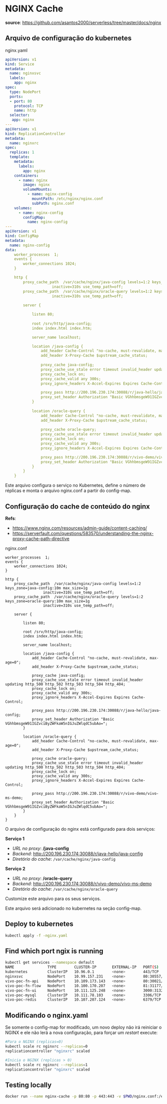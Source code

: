 # NGINX Cache
**source**: <https://github.com/asantos2000/serverless/tree/master/docs/nginx>

## Arquivo de configuração do kubernetes

nginx.yaml

```yaml
apiVersion: v1
kind: Service
metadata:
  name: nginxsvc
  labels:
    app: nginx
spec:
  type: NodePort
  ports:
  - port: 80
    protocol: TCP
    name: http
  selector:
   app: nginx
---
apiVersion: v1
kind: ReplicationController
metadata:
  name: nginxrc
spec:
  replicas: 1
  template:
    metadata:
      labels:
        app: nginx
    containers:
      - name: nginx
        image: nginx
        volumeMounts:
          - name: nginx-config
            mountPath: /etc/nginx/nginx.conf
            subPath: nginx.conf
    volumes:
      - name: nginx-config
        configMap:
          name: nginx-config 
---
apiVersion: v1
kind: ConfigMap
metadata:
  name: nginx-config
data:
	worker_processes  1;
	events {
		worker_connections 1024;
	}

	http {
		proxy_cache_path  /var/cache/nginx/java-config levels=1:2 keys_zone=java-config:10m max_size=1g
					 inactive=310s use_temp_path=off;
		proxy_cache_path  /var/cache/nginx/oracle-query levels=1:2 keys_zone=oracle-query:10m max_size=1g
					 inactive=310s use_temp_path=off;
	
		server {

			listen 80;
		
			root /srv/http/java-config;
			index index.html index.htm;

			server_name localhost;

			location /java-config {
				add_header Cache-Control "no-cache, must-revalidate, max-age=0";
				add_header X-Proxy-Cache $upstream_cache_status;
			
				proxy_cache java-config;
				proxy_cache_use_stale error timeout invalid_header updating http_500 http_502 http_503 http_504 http_404;
				proxy_cache_lock on;
				proxy_cache_valid any 300s;
				proxy_ignore_headers X-Accel-Expires Expires Cache-Control;

				proxy_pass http://200.196.230.174:30088/r/java-hello/java-config;
				proxy_set_header Authorization "Basic VGhhbmsgeW91IGZvciByZWFkaW5nIGJuZWlqdC5ubAo=";
			}
		
			location /oracle-query {
				add_header Cache-Control "no-cache, must-revalidate, max-age=0";
				add_header X-Proxy-Cache $upstream_cache_status;
			
				proxy_cache oracle-query;
				proxy_cache_use_stale error timeout invalid_header updating http_500 http_502 http_503 http_504 http_404;
				proxy_cache_lock on;
				proxy_cache_valid any 300s;
				proxy_ignore_headers X-Accel-Expires Expires Cache-Control;

				proxy_pass http://200.196.230.174:30088/r/vivo-demo/vivo-ms-demo;
				proxy_set_header Authorization "Basic VGhhbmsgeW91IGZvciByZWFkaW5nIGJuZWlqdC5ubAo=";
			}
		}
	}
```

Este arquivo configura o serviço no Kubernetes, define o número de réplicas e monta o arquivo nginx.conf a partir do config-map.

## Configuração do cache de conteúdo do nginx
**Refs**: 

* <https://www.nginx.com/resources/admin-guide/content-caching/>
* <https://serverfault.com/questions/583570/understanding-the-nginx-proxy-cache-path-directive>

nginx.conf

```
worker_processes  1;
events {
	worker_connections 1024;
}

http {
	proxy_cache_path  /var/cache/nginx/java-config levels=1:2 keys_zone=java-config:10m max_size=1g
                 inactive=310s use_temp_path=off;
	proxy_cache_path  /var/cache/nginx/oracle-query levels=1:2 keys_zone=oracle-query:10m max_size=1g
                 inactive=310s use_temp_path=off;
	
	server {

		listen 80;
		
		root /srv/http/java-config;
		index index.html index.htm;

		server_name localhost;

		location /java-config {
			add_header Cache-Control "no-cache, must-revalidate, max-age=0";
			add_header X-Proxy-Cache $upstream_cache_status;
			
			proxy_cache java-config;
			proxy_cache_use_stale error timeout invalid_header updating http_500 http_502 http_503 http_504 http_404;
			proxy_cache_lock on;
			proxy_cache_valid any 300s;
			proxy_ignore_headers X-Accel-Expires Expires Cache-Control;

			proxy_pass http://200.196.230.174:30088/r/java-hello/java-config;
			proxy_set_header Authorization "Basic VGhhbmsgeW91IGZvciByZWFkaW5nIGJuZWlqdC5ubAo=";
		}
		
		location /oracle-query {
			add_header Cache-Control "no-cache, must-revalidate, max-age=0";
			add_header X-Proxy-Cache $upstream_cache_status;
			
			proxy_cache oracle-query;
			proxy_cache_use_stale error timeout invalid_header updating http_500 http_502 http_503 http_504 http_404;
			proxy_cache_lock on;
			proxy_cache_valid any 300s;
			proxy_ignore_headers X-Accel-Expires Expires Cache-Control;

			proxy_pass http://200.196.230.174:30088/r/vivo-demo/vivo-ms-demo;
			proxy_set_header Authorization "Basic VGhhbmsgeW91IGZvciByZWFkaW5nIGJuZWlqdC5ubAo=";
		}
	}
}
```

O arquivo de configuração do nginx está configurado para dois serviços:

**Serviço 1**

* *URL no proxy*: **/java-config**
* *Backend*: <http://200.196.230.174:30088/r/java-hello/java-config>
* *Diretório do cache*: ``` /var/cache/nginx/java-config ```

**Serviço 2**

* *URL no proxy*: **/oracle-query**
* *Backend*: <http://200.196.230.174:30088/r/vivo-demo/vivo-ms-demo>
* *Diretório do cache*: ``` /var/cache/nginx/oracle-query ```

Customize este arquivo para os seus serviços.

Este arquivo será adicionado no kubernetes na seção config-map.

## Deploy to kubernetes
```bash
kubectl apply -f -nginx.yaml
```

## Find which port ngix is running
```bash
kubectl get services --namespace default
NAME               TYPE        CLUSTER-IP       EXTERNAL-IP   PORT(S)                         AGE
kubernetes         ClusterIP   10.96.0.1        <none>        443/TCP                         31d
nginxsvc           NodePort    10.99.157.231    <none>        80:30557/TCP                    48s <---------
vivo-poc-fn-api    NodePort    10.109.173.143   <none>        80:30021/TCP                    29d
vivo-poc-fn-flow   NodePort    10.100.170.207   <none>        81:31177/TCP                    29d
vivo-poc-fn-ui     NodePort    10.111.125.248   <none>        3000:31327/TCP,4000:30246/TCP   29d
vivo-poc-mysql     ClusterIP   10.111.78.103    <none>        3306/TCP                        29d
vivo-poc-redis     ClusterIP   10.107.207.124   <none>        6379/TCP                        29d

```

## Modificando o nginx.yaml
Se somente o config-map for modificado, um novo deploy não irá reiniciar o NGINX e ele não lerá a nova configuração, para forçar um *restart* execute:

```bash
#Para o NGINX (replicas=0)
kubectl scale rc nginxrc --replicas=0 
replicationcontroller "nginxrc" scaled

#Inicia o NGINX (replicas > 0)
kubectl scale rc nginxrc --replicas=1
replicationcontroller "nginxrc" scaled
```

## Testing locally
```bash
docker run --name nginx-cache -p 80:80 -p 443:443 -v $PWD/nginx.conf:/etc/nginx/nginx.conf:ro nginx
```
